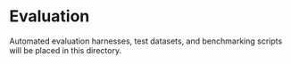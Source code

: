 # Evaluation

Automated evaluation harnesses, test datasets, and benchmarking scripts will be placed in this directory.
